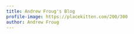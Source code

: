 ```yaml
---
title: Andrew Froug's Blog
profile-image: https://placekitten.com/200/300
author: Andrew Froug
---
```


